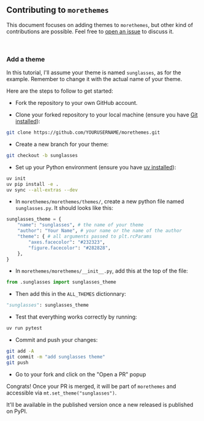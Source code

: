 ## Contributing to `morethemes`

This document focuses on adding themes to `morethemes`, but other kind of contributions are possible. Feel free to [open an issue](https://github.com/JosephBARBIERDARNAL/morethemes/issues) to discuss it.

<br>

### Add a theme

In this tutorial, I'll assume your theme is named `sunglasses`, as for the example. Remember to change it with the actual name of your theme.

Here are the steps to follow to get started:

- Fork the repository to your own GitHub account.

- Clone your forked repository to your local machine (ensure you have [Git installed](https://git-scm.com/book/en/v2/Getting-Started-Installing-Git)):

```bash
git clone https://github.com/YOURUSERNAME/morethemes.git
```

- Create a new branch for your theme:

```bash
git checkout -b sunglasses
```

- Set up your Python environment (ensure you have [uv installed](https://docs.astral.sh/uv/getting-started/installation/)):

```bash
uv init
uv pip install -e .
uv sync --all-extras --dev
```

- In `morethemes/morethemes/themes/`, create a new python file named `sunglasses.py`. It should looks like this:

```python
sunglasses_theme = {
    "name": "sunglasses", # the name of your theme
    "author": "Your Name", # your name or the name of the author
    "theme": { # all arguments passed to plt.rcParams
        "axes.facecolor": "#232323",
        "figure.facecolor": "#282828",
    },
}
```

- In `morethemes/morethemes/__init__.py`, add this at the top of the file:

```python
from .sunglasses import sunglasses_theme
```

- Then add this in the `ALL_THEMES` dictionnary:

```python
"sunglasses": sunglasses_theme
```

- Test that everything works correctly by running:

```bash
uv run pytest
```

- Commit and push your changes:

```bash
git add -A
git commit -m "add sunglasses theme"
git push
```

- Go to your fork and click on the "Open a PR" popup

Congrats! Once your PR is merged, it will be part of `morethemes` and accessible via `mt.set_theme("sunglasses")`.

It'll be available in the published version once a new released is published on PyPI.
